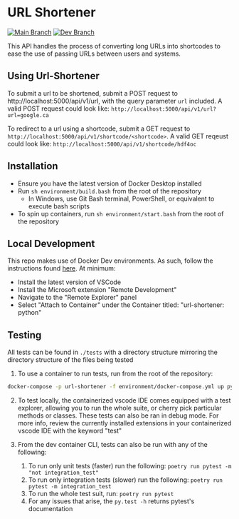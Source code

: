 # URL Shortener

[![Main Branch](https://github.com/jamie-sgro/url-shortener/actions/workflows/main.yml/badge.svg)](https://github.com/jamie-sgro/url-shortener/actions/workflows/main.yml) [![Dev Branch](https://github.com/jamie-sgro/url-shortener/actions/workflows/develop.yml/badge.svg)](https://github.com/jamie-sgro/url-shortener/actions/workflows/develop.yml)

This API handles the process of converting long URLs into shortcodes to ease the use of passing URLs between users and systems.

## Using Url-Shortener
To submit a url to be shortened, submit a POST request to http://localhost:5000/api/v1/url, with the query parameter `url` included. A valid POST request could look like:
`http://localhost:5000/api/v1/url?url=google.ca`

To redirect to a url using a shortcode, submit a GET request to `http://localhost:5000/api/v1/shortcode/<shortcode>`. A valid GET reqeust could look like:
`http://localhost:5000/api/v1/shortcode/hdf4oc`

## Installation

- Ensure you have the latest version of Docker Desktop installed
- Run `sh environment/build.bash` from the root of the repository
  - In Windows, use Git Bash terminal, PowerShell, or equivalent to execute bash scripts
- To spin up containers, run `sh environment/start.bash` from the root of the repository



## Local Development

This repo makes use of Docker Dev environments. As such, follow the instructions found [here](https://code.visualstudio.com/docs/remote/containers). At minimum:

- Install the latest version of VSCode
- Install the Microsoft extension "Remote Development"
- Navigate to the "Remote Explorer" panel
- Select "Attach to Container" under the Container titled: "url-shortener: python"

## Testing

All tests can be found in `./tests` with a directory structure mirroring the directory structure of the files being tested

1. To use a container to run tests, run from the root of the repository:
```bash
docker-compose -p url-shortener -f environment/docker-compose.yml up pytest
```

2. To test locally, the containerized vscode IDE comes equipped with a test explorer, allowing you to run the whole suite, or cherry pick particular methods or classes.
These tests can also be ran in debug mode. For more info, review the currently installed extensions in your containerized vscode IDE with the keyword "test"

3. From the dev container CLI, tests can also be run with any of the following:
    1. To run only unit tests (faster) run the following:
        `poetry run pytest -m "not integration_test"`
    2. To run only integration tests (slower) run the following:
        `poetry run pytest -m integration_test`
    3. To run the whole test suit, run:
        `poetry run pytest`
    4. For any issues that arise, the `py.test -h` returns pytest's documentation
